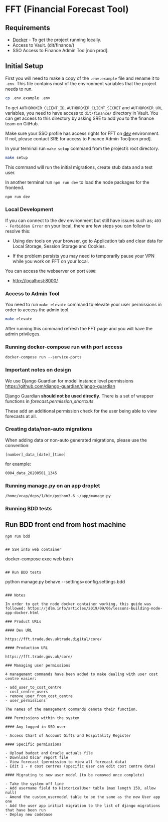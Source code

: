 # FFT (Financial Forecast Tool)

## Requirements

- [Docker](https://www.docker.com/) - To get the project running locally.
- Access to Vault. (dit/finance/)
- SSO Access to Finance Admin Tool[non prod].

## Initial Setup

First you will need to make a copy of the `.env.example` file and rename it to `.env`. This file contains most of the environment variables that the project needs to run.

```bash
cp .env.example .env
```

To get `AUTHBROKER_CLIENT_ID`, `AUTHBROKER_CLIENT_SECRET` and `AUTHBROKER_URL` variables, you need to have access to `dit/finance/` directory in Vault. You can get access to this directory by asking SRE to add you to the finance team on GitHub.

Make sure your SSO profile has access rights for FFT on [dev](https://fft.trade.dev.uktrade.digital) environment. If not, please contact SRE for access to Finance Admin Tool[non prod].

In your terminal run `make setup` command from the project’s root directory.

```bash
make setup
```

This command will run the initial migrations, create stub data and a test user.

In another terminal run `npm run dev` to load the node packages for the frontend.

```bash
npm run dev
```

### Local Development

If you can connect to the dev environment but still have issues such as; `403 - Forbidden Error` on your local, there are few steps you can follow to resolve this:

- Using dev tools on your browser, go to Application tab and clear data for Local Storage, Session Storage and Cookies.

- If the problem persists you may need to temporarily pause your VPN while you work on FFT on your local.

You can access the webserver on port `8000`:

- [http://localhost:8000/](http://localhost:8000/)

### Access to Admin Tool

You need to run `make elevate` command to elevate your user permissions in order to access the admin tool.

```bash
make elevate
```

After running this command refresh the FFT page and you will have the admin privileges.

### Running docker-compose run with port access

```
docker-compose run --service-ports
```

### Important notes on design

We use Django Guardian for model instance level permissions https://github.com/django-guardian/django-guardian

Django Guardian **should not be used directly**. There is a set of wrapper functions in _forecast.permission_shortcuts_

These add an additional permission check for the user being able to view forecasts at all.

### Creating data/non-auto migrations

When adding data or non-auto generated migrations, please use the convention:

```
[number]_data_[date]_[time]
```

for example:

```
0004_data_20200501_1345
```

### Running manage.py on an app droplet

```
/home/vcap/deps/1/bin/python3.6 ~/app/manage.py
```

### Running BDD tests

## Run BDD front end from host machine

```
npm run bdd
``

## SSH into web container

```

docker-compose exec web bash

```

## Run BDD tests

```

python manage.py behave --settings=config.settings.bdd

```

### Notes

In order to get the node docker container working, this guide was followed: https://jdlm.info/articles/2019/09/06/lessons-building-node-app-docker.html

### Product URLs

#### Dev URL

https://fft.trade.dev.uktrade.digital/core/

#### Production URL

https://fft.trade.gov.uk/core/

### Managing user permissions

4 management commands have been added to make dealing with user cost centre easier:

- add_user_to_cost_centre
- cost_centre_users
- remove_user_from_cost_centre
- user_permissions

The names of the management commands denote their function.

### Permissions within the system

#### Any logged in SSO user

- Access Chart of Account Gifts and Hospitality Register

#### Specific permissions

- Upload budget and Oracle actuals file
- Download Oscar report file
- View forecast (permission to view all forecast data)
- Edit 1 - n cost centres (specific user can edit cost centre data)

#### Migrating to new user model (to be removed once complete)

- Take the system off line
- Add username field to HistoricalUser table (max length 150, allow null)
- Amend the custom_usermodel table to be the same as the new User app one
- Add the user app initial migration to the list of django migrations that have been run
- Deploy new codebase
```
